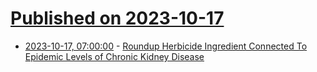 # [Published on 2023-10-17](index.md)

* [2023-10-17, 07:00:00](https://science.slashdot.org/story/23/10/17/0018213/roundup-herbicide-ingredient-connected-to-epidemic-levels-of-chronic-kidney-disease?utm_source=rss1.0mainlinkanon&utm_medium=feed) - [Roundup Herbicide Ingredient Connected To Epidemic Levels of Chronic Kidney Disease](https://science.slashdot.org/story/23/10/17/0018213/roundup-herbicide-ingredient-connected-to-epidemic-levels-of-chronic-kidney-disease?utm_source=rss1.0mainlinkanon&utm_medium=feed)
